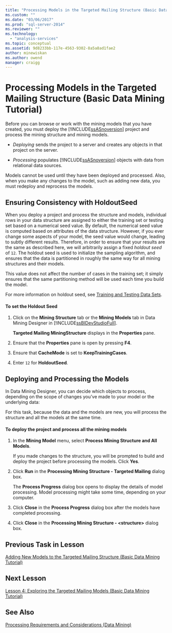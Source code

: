 ```yaml
---
title: "Processing Models in the Targeted Mailing Structure (Basic Data Mining Tutorial) | Microsoft Docs"
ms.custom: ""
ms.date: "03/06/2017"
ms.prod: "sql-server-2014"
ms.reviewer: ""
ms.technology: 
  - "analysis-services"
ms.topic: conceptual
ms.assetid: 9d8233bb-117e-4563-9302-8a5a8ad1fae2
author: minewiskan
ms.author: owend
manager: craigg
---
```

# Processing Models in the Targeted Mailing Structure (Basic Data Mining Tutorial)
  Before you can browse or work with the mining models that you have created, you must deploy the [!INCLUDE[ssASnoversion](../includes/ssasnoversion-md.md)] project and process the mining structure and mining models.  
  
-   *Deploying* sends the project to a server and creates any objects in that project on the server.  
  
-   *Processing* populates [!INCLUDE[ssASnoversion](../includes/ssasnoversion-md.md)] objects with data from relational data sources.  
  
 Models cannot be used until they have been deployed and processed. Also, when you make any changes to the model, such as adding new data, you must redeploy and reprocess the models.  
  
## Ensuring Consistency with HoldoutSeed  
 When you deploy a project and process the structure and models, individual rows in your data structure are assigned to either the training set or testing set based on a numerical seed value. By default, the numerical seed value is computed based on attributes of the data structure. However, if you ever change some aspects of your model, the seed value would change, leading to subtly different results. Therefore, in order to ensure that your results are the same as described here, we will arbitrarily assign a fixed *holdout seed* of `12`. The holdout seed is used to initialize the sampling algorithm, and ensures that the data is partitioned in roughly the same way for all mining structures and their models.  
  
 This value does not affect the number of cases in the training set; it simply ensures that the same partitioning method will be used each time you build the model.  
  
 For more information on holdout seed, see [Training and Testing Data Sets](../../2014/analysis-services/data-mining/training-and-testing-data-sets.md).  
  
#### To set the Holdout Seed  
  
1.  Click on the **Mining Structure** tab or the **Mining Models** tab in Data Mining Designer in [!INCLUDE[ssBIDevStudioFull](../includes/ssbidevstudiofull-md.md)].  
  
     **Targeted Mailing MiningStructure** displays in the **Properties** pane.  
  
2.  Ensure that the **Properties** pane is open by pressing **F4**.  
  
3.  Ensure that **CacheMode** is set to **KeepTrainingCases**.  
  
4.  Enter `12` for **HoldoutSeed**.  
  
## Deploying and Processing the Models  
 In Data Mining Designer, you can decide which objects to process, depending on the scope of changes you’ve made to your model or the underlying data:  
  
 For this task, because the data and the models are new, you will process the structure and all the models at the same time.  
  
#### To deploy the project and process all the mining models  
  
1.  In the **Mining Model** menu, select **Process Mining Structure and All Models**.  
  
     If you made changes to the structure, you will be prompted to build and deploy the project before processing the models. Click **Yes**.  
  
2.  Click **Run** in the **Processing Mining Structure - Targeted Mailing** dialog box.  
  
     The **Process Progress** dialog box opens to display the details of model processing. Model processing might take some time, depending on your computer.  
  
3.  Click **Close** in the **Process Progress** dialog box after the models have completed processing.  
  
4.  Click **Close** in the **Processing Mining Structure - \<structure>** dialog box.  
  
## Previous Task in Lesson  
 [Adding New Models to the Targeted Mailing Structure &#40;Basic Data Mining Tutorial&#41;](../../2014/tutorials/adding-new-models-to-the-targeted-mailing-structure-basic-data-mining-tutorial.md)  
  
## Next Lesson  
 [Lesson 4: Exploring the Targeted Mailing Models &#40;Basic Data Mining Tutorial&#41;](../../2014/tutorials/lesson-4-exploring-the-targeted-mailing-models-basic-data-mining-tutorial.md)  
  
## See Also  
 [Processing Requirements and Considerations &#40;Data Mining&#41;](../../2014/analysis-services/data-mining/processing-requirements-and-considerations-data-mining.md)  
  
  
